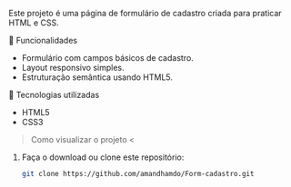 Este projeto é uma página de formulário de cadastro criada para praticar HTML e CSS.

📌 Funcionalidades
- Formulário com campos básicos de cadastro.
- Layout responsivo simples.
- Estruturação semântica usando HTML5.

🚀 Tecnologias utilizadas
- HTML5
- CSS3

> Como visualizar o projeto <
1. Faça o download ou clone este repositório:
   ```bash
   git clone https://github.com/amandhamdo/Form-cadastro.git

